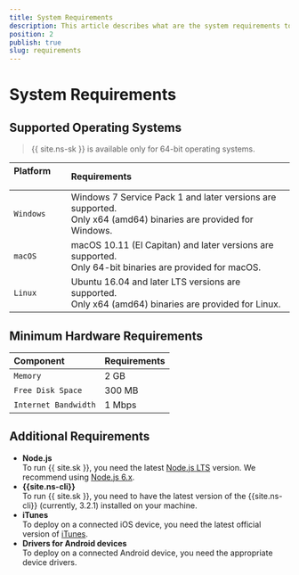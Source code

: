 ```yaml
---
title: System Requirements
description: This article describes what are the system requirements to run NativeScript Sidekick on your development machine.
position: 2
publish: true
slug: requirements
---
```


# System Requirements

## Supported Operating Systems

> {{ site.ns-sk }} is available only for 64-bit operating systems.

| Platform &nbsp;&nbsp;&nbsp;&nbsp;&nbsp; | Requirements           |
|:----------------------------------------|:-----------------------|
| `Windows`   | Windows 7 Service Pack 1 and later versions are supported.<br /> Only x64 (amd64) binaries are provided for Windows.|
| `macOS`     | macOS 10.11 (El Capitan) and later versions are supported. <br /> Only 64-bit binaries are provided for macOS.      |
| `Linux`     | Ubuntu 16.04 and later LTS versions are supported. <br /> Only x64 (amd64) binaries are provided for Linux.         |

<p></p>

## Minimum Hardware Requirements

| Component               | Requirements |
|:------------------------|:-------------|
| `Memory`                | 2 GB         |
| `Free Disk Space`       | 300 MB       |
| `Internet Bandwidth`    | 1 Mbps       |

<p></p>

## Additional Requirements

* **Node.js**<br /> To run {{ site.sk }}, you need the latest [Node.js LTS](https://github.com/nodejs/LTS#lts-schedule) version. We recommend using [Node.js 6.x](https://nodejs.org/dist/latest-v6.x/).
* **{{site.ns-cli}}**<br /> To run {{ site.sk }}, you need to have the latest version of the {{site.ns-cli}} (currently, 3.2.1) installed on your machine.
* **iTunes**<br /> To deploy on a connected iOS device, you need the latest official version of [iTunes](https://www.apple.com/itunes/download/).
* **Drivers for Android devices**<br /> To deploy on a connected Android device, you need the appropriate device drivers.